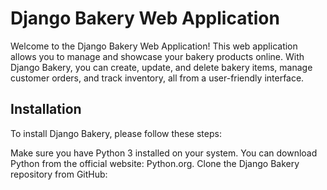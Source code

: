 # Django Bakery Web Application
Welcome to the Django Bakery Web Application! This web application allows you to manage and showcase your bakery products online. With Django Bakery, you can create, update, and delete bakery items, manage customer orders, and track inventory, all from a user-friendly interface.

## Installation
To install Django Bakery, please follow these steps:

Make sure you have Python 3 installed on your system. You can download Python from the official website: Python.org.
Clone the Django Bakery repository from GitHub:
